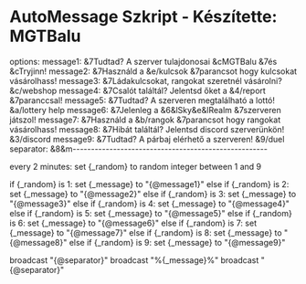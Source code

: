 # AutoMessage Szkript - Készítette: MGTBalu

options:
  message1: &7Tudtad? A szerver tulajdonosai &cMGTBalu &7és &cTryjinn!
  message2: &7Használd a &e/kulcsok &7parancsot hogy kulcsokat vásárolhass!
  message3: &7Ládakulcsokat, rangokat szeretnél vásárolni? &c/webshop
  message4: &7Csalót találtál? Jelentsd őket a &4/report &7paranccsal!
  message5: &7Tudtad? A szerveren megtalálható a lottó! &a/lottery help
  message6: &7Jelenleg a &6&lSky&e&lRealm &7szerveren játszol!
  message7: &7Használd a &b/rangok &7parancsot hogy rangokat vásárolhass!
  message8: &7Hibát találtál? Jelentsd discord szerverünkön! &3/discord
  message9: &7Tudtad? A párbaj elérhető a szerveren! &9/duel
  separator: &8&m-----------------------------------------------------

every 2 minutes:
  set {_random} to random integer between 1 and 9
  
  if {_random} is 1:
    set {_message} to "{@message1}"
  else if {_random} is 2:
    set {_message} to "{@message2}"
  else if {_random} is 3:
    set {_message} to "{@message3}"
  else if {_random} is 4:
    set {_message} to "{@message4}"
  else if {_random} is 5:
    set {_message} to "{@message5}"
  else if {_random} is 6:
    set {_message} to "{@message6}"
  else if {_random} is 7:
    set {_message} to "{@message7}"
  else if {_random} is 8:
    set {_message} to "{@message8}"
  else if {_random} is 9:
    set {_message} to "{@message9}"
    
  broadcast "{@separator}"
  broadcast "%{_message}%"
  broadcast "{@separator}"
